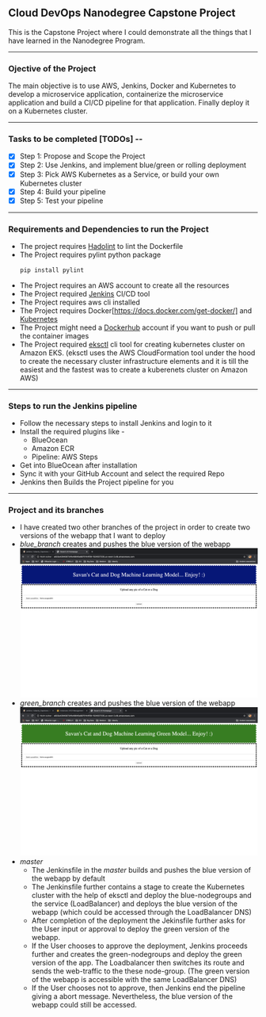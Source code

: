 ## Cloud DevOps Nanodegree Capstone Project

This is the Capstone Project where I could demonstrate all the things that I have learned in the Nanodegree Program.

_________________________________________________________________________________________________________________________

### Ojective of the Project

The main objective is to use AWS, Jenkins, Docker and Kubernetes to develop a microservice application, containerize the microservice application and build a CI/CD pipeline for that application. Finally deploy it on a Kubernetes cluster.

_________________________________________________________________________________________________________________________

### Tasks to be completed [TODOs] --

- [x] Step 1: Propose and Scope the Project
- [x] Step 2: Use Jenkins, and implement blue/green or rolling deployment
- [x] Step 3: Pick AWS Kubernetes as a Service, or build your own Kubernetes cluster
- [x] Step 4: Build your pipeline
- [x] Step 5: Test your pipeline

_________________________________________________________________________________________________________________________

### Requirements and Dependencies to run the Project

* The project requires [Hadolint](https://github.com/hadolint/hadolint) to lint the Dockerfile
* The Project requires pylint python package
  ```python
  pip install pylint
  ```
* The Project requires an AWS account to create all the resources
* The Project required [Jenkins](https://www.jenkins.io/doc/book/installing/) CI/CD tool
* The Project requires aws cli installed
* The Project requires Docker[https://docs.docker.com/get-docker/] and [Kubernetes](https://kubernetes.io/docs/tasks/tools/install-kubectl/#before-you-begin)
* The Project might need a [Dockerhub](https://hub.docker.com/) account if you want to push or pull the container images
* The Project required [eksctl](https://github.com/weaveworks/eksctl) cli tool for creating kubernetes cluster on Amazon EKS.
  (eksctl uses the AWS CloudFormation tool under the hood to create the necessary cluster infrastructure elements and it is till the easiest and the fastest was to create a kuberenets cluster on Amazon AWS)

_________________________________________________________________________________________________________________________

### Steps to run the Jenkins pipeline

* Follow the necessary steps to install Jenkins and login to it
* Install the required plugins like -
  - BlueOcean
  - Amazon ECR
  - Pipeline: AWS Steps
* Get into BlueOcean after installation
* Sync it with your GitHub Account and select the required Repo
* Jenkins then Builds the Project pipeline for you

_________________________________________________________________________________________________________________________

### Project and its branches

* I have created two other branches of the project in order to create two versions of the webapp that I want to deploy
* *blue_branch* creates and pushes the blue version of the webapp
  ![Blue Webapp](images/udacap_blue_page.png)
* *green_branch* creates and pushes the blue version of the webapp
  ![Green Webapp](images/udacap_green_page.png)
* *master*
  - The Jenkinsfile in the *master* builds and pushes the blue version of the webapp by default
  - The Jenkinsfile further contains a stage to create the Kubernetes cluster with the help of eksctl and deploy the blue-nodegroups and the service (LoadBalancer) and deploys the blue version of the webapp (which could be accessed through the LoadBalancer DNS)
  - After completion of the deployment the Jekinsfile further asks for the User input or approval to deploy the green version of the webapp.
  - If the User chooses to approve the deployment, Jenkins proceeds further and creates the green-nodegroups and deploy the green version of the app. The Loadbalancer then switches its route and sends the web-traffic to the these node-group. (The green version of the webapp is accessible with the same LoadBalancer DNS)
  - If the User chooses not to approve, then Jenkins end the pipeline giving a abort message. Nevertheless, the blue version of the webapp could still be accessed.
